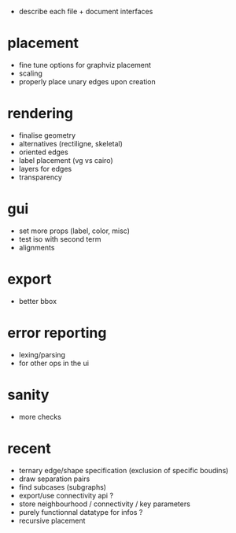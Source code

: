 - describe each file + document interfaces

# placement
- fine tune options for graphviz placement
- scaling
- properly place unary edges upon creation

# rendering
- finalise geometry
- alternatives (rectiligne, skeletal)
- oriented edges
- label placement (vg vs cairo)
- layers for edges
- transparency

# gui
- set more props (label, color, misc)
- test iso with second term
- alignments

# export
- better bbox

# error reporting
- lexing/parsing
- for other ops in the ui

# sanity
- more checks

# recent
- ternary edge/shape specification (exclusion of specific boudins)
- draw separation pairs
- find subcases (subgraphs)
- export/use connectivity api ?
- store neighbourhood / connectivity / key parameters
- purely functionnal datatype for infos ?
- recursive placement
